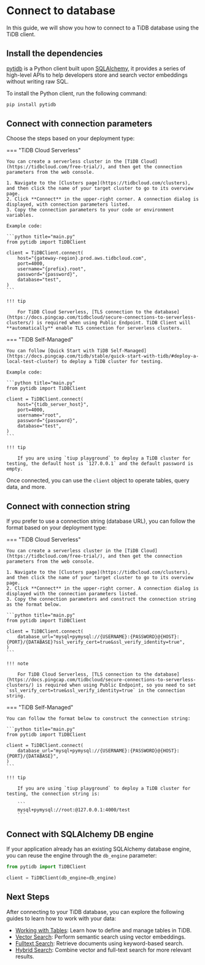 # Connect to database

In this guide, we will show you how to connect to a TiDB database using the TiDB client.

## Install the dependencies

[pytidb](https://github.com/pingcap/pytidb) is a Python client built upon [SQLAlchemy](https://sqlalchemy.org/), it provides a series of high-level APIs to help developers store and search vector embeddings without writing raw SQL.

To install the Python client, run the following command:

```bash
pip install pytidb
```

## Connect with connection parameters

Choose the steps based on your deployment type:

=== "TiDB Cloud Serverless"

    You can create a serverless cluster in the [TiDB Cloud](https://tidbcloud.com/free-trial/), and then get the connection parameters from the web console.

    1. Navigate to the [Clusters page](https://tidbcloud.com/clusters), and then click the name of your target cluster to go to its overview page.
    2. Click **Connect** in the upper-right corner. A connection dialog is displayed, with connection parameters listed.
    3. Copy the connection parameters to your code or environment variables.

    Example code:

    ```python title="main.py"
    from pytidb import TiDBClient

    client = TiDBClient.connect(
        host="{gateway-region}.prod.aws.tidbcloud.com",
        port=4000,
        username="{prefix}.root",
        password="{password}",
        database="test",
    )
    ```

    !!! tip

        For TiDB Cloud Serverless, [TLS connection to the database](https://docs.pingcap.com/tidbcloud/secure-connections-to-serverless-clusters/) is required when using Public Endpoint. TiDB Client will **automatically** enable TLS connection for serverless clusters.

=== "TiDB Self-Managed"

    You can follow [Quick Start with TiDB Self-Managed](https://docs.pingcap.com/tidb/stable/quick-start-with-tidb/#deploy-a-local-test-cluster) to deploy a TiDB cluster for testing.

    Example code:

    ```python title="main.py"
    from pytidb import TiDBClient

    client = TiDBClient.connect(
        host="{tidb_server_host}",
        port=4000,
        username="root",
        password="{password}",
        database="test",
    )
    ```

    !!! tip
    
        If you are using `tiup playground` to deploy a TiDB cluster for testing, the default host is `127.0.0.1` and the default password is empty.

Once connected, you can use the `client` object to operate tables, query data, and more.

## Connect with connection string

If you prefer to use a connection string (database URL), you can follow the format based on your deployment type:

=== "TiDB Cloud Serverless"

    You can create a serverless cluster in the [TiDB Cloud](https://tidbcloud.com/free-trial/), and then get the connection parameters from the web console.

    1. Navigate to the [Clusters page](https://tidbcloud.com/clusters), and then click the name of your target cluster to go to its overview page.
    2. Click **Connect** in the upper-right corner. A connection dialog is displayed with the connection parameters listed.
    3. Copy the connection parameters and construct the connection string as the format below.

    ```python title="main.py"
    from pytidb import TiDBClient

    client = TiDBClient.connect(
        database_url="mysql+pymysql://{USERNAME}:{PASSWORD}@{HOST}:{PORT}/{DATABASE}?ssl_verify_cert=true&ssl_verify_identity=true",
    )
    ```

    !!! note
    
        For TiDB Cloud Serverless, [TLS connection to the database](https://docs.pingcap.com/tidbcloud/secure-connections-to-serverless-clusters/) is required when using Public Endpoint, so you need to set `ssl_verify_cert=true&ssl_verify_identity=true` in the connection string.

=== "TiDB Self-Managed"

    You can follow the format below to construct the connection string:

    ```python title="main.py"
    from pytidb import TiDBClient

    client = TiDBClient.connect(
        database_url="mysql+pymysql://{USERNAME}:{PASSWORD}@{HOST}:{PORT}/{DATABASE}",
    )
    ```

    !!! tip

        If you are using `tiup playground` to deploy a TiDB cluster for testing, the connection string is: 
        
        ```
        mysql+pymysql://root:@127.0.0.1:4000/test
        ```

## Connect with SQLAlchemy DB engine

If your application already has an existing SQLAlchemy database engine, you can reuse the engine through the `db_engine` parameter:

```python title="main.py"
from pytidb import TiDBClient

client = TiDBClient(db_engine=db_engine)
```

## Next Steps

After connecting to your TiDB database, you can explore the following guides to learn how to work with your data:

- [Working with Tables](./tables.md): Learn how to define and manage tables in TiDB.
- [Vector Search](./vector-search.md): Perform semantic search using vector embeddings.
- [Fulltext Search](./fulltext-search.md): Retrieve documents using keyword-based search.
- [Hybrid Search](./hybrid-search.md): Combine vector and full-text search for more relevant results.

